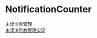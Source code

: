 # NotificationCounter
未读消息管理<br>
<a href="https://github.com/wslaimin/blog/blob/master/%E6%9C%AA%E8%AF%BB%E6%B6%88%E6%81%AF%E6%95%B0%E7%AE%A1%E7%90%86%E5%AE%9E%E7%8E%B0.md">未读消息数管理实现</a>
